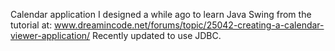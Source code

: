 Calendar application I designed a while ago to learn Java Swing from the tutorial at: www.dreamincode.net/forums/topic/25042-creating-a-calendar-viewer-application/ Recently updated to use JDBC. 